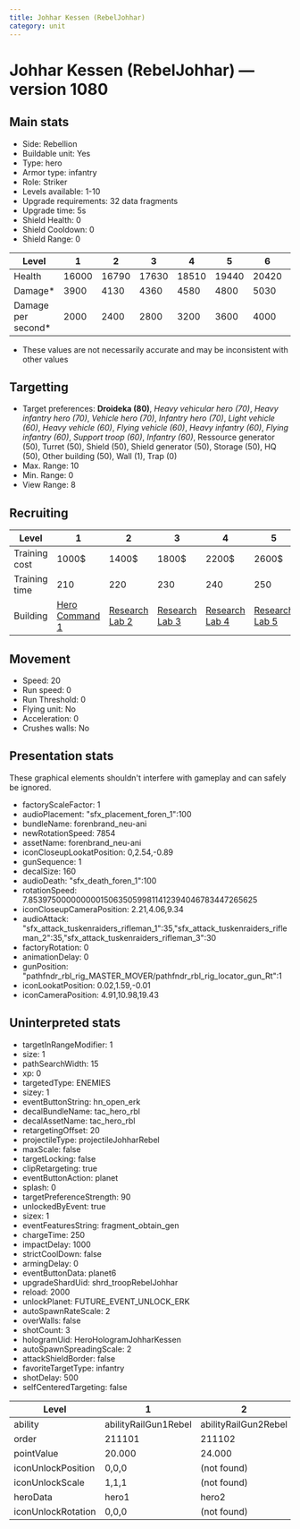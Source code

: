```yaml
---
title: Johhar Kessen (RebelJohhar)
category: unit
---
```


# Johhar Kessen (RebelJohhar) — version 1080

## Main stats

  * Side: Rebellion
  * Buildable unit: Yes
  * Type: hero
  * Armor type: infantry
  * Role: Striker
  * Levels available: 1-10
  * Upgrade requirements: 32 data fragments
  * Upgrade time: 5s
  * Shield Health: 0
  * Shield Cooldown: 0
  * Shield Range: 0

|Level             |1    |2    |3    |4    |5    |6    |7    |8    |9    |10   |
|------------------|-----|-----|-----|-----|-----|-----|-----|-----|-----|-----|
|Health            |16000|16790|17630|18510|19440|20420|21460|22560|23720|24950|
|Damage*           |3900 |4130 |4360 |4580 |4800 |5030 |5380 |5760 |6160 |6590 |
|Damage per second*|2000 |2400 |2800 |3200 |3600 |4000 |4400 |4800 |5200 |6000 |

* These values are not necessarily accurate and may be inconsistent with other values

## Targetting

  * Target preferences: **Droideka (80)**, _Heavy vehicular hero (70)_, _Heavy infantry hero (70)_, _Vehicle hero (70)_, _Infantry hero (70)_, _Light vehicle (60)_, _Heavy vehicle (60)_, _Flying vehicle (60)_, _Heavy infantry (60)_, _Flying infantry (60)_, _Support troop (60)_, _Infantry (60)_, Ressource generator (50), Turret (50), Shield (50), Shield generator (50), Storage (50), HQ (50), Other building (50), Wall (1), Trap (0)
  * Max. Range: 10
  * Min. Range: 0
  * View Range: 8

## Recruiting

|Level        |1                                          |2                                     |3                                     |4                                     |5                                     |6                                     |7                                     |8                                     |9                                     |10                                     |
|-------------|-------------------------------------------|--------------------------------------|--------------------------------------|--------------------------------------|--------------------------------------|--------------------------------------|--------------------------------------|--------------------------------------|--------------------------------------|---------------------------------------|
|Training cost|1000$                                      |1400$                                 |1800$                                 |2200$                                 |2600$                                 |3000$                                 |3400$                                 |4000$                                 |4200$                                 |4600$                                  |
|Training time|210                                        |220                                   |230                                   |240                                   |250                                   |260                                   |270                                   |560                                   |580                                   |600                                    |
|Building     |[Hero Command 1](rebelTacticalCommand.html)|[Research Lab 2](rebelOffenseLab.html)|[Research Lab 3](rebelOffenseLab.html)|[Research Lab 4](rebelOffenseLab.html)|[Research Lab 5](rebelOffenseLab.html)|[Research Lab 6](rebelOffenseLab.html)|[Research Lab 7](rebelOffenseLab.html)|[Research Lab 8](rebelOffenseLab.html)|[Research Lab 9](rebelOffenseLab.html)|[Research Lab 10](rebelOffenseLab.html)|

## Movement

  * Speed: 20
  * Run speed: 0
  * Run Threshold: 0
  * Flying unit: No
  * Acceleration: 0
  * Crushes walls: No

## Presentation stats

These graphical elements shouldn't interfere with gameplay and can safely be ignored.

  * factoryScaleFactor: 1
  * audioPlacement: "sfx_placement_foren_1":100
  * bundleName: forenbrand_neu-ani
  * newRotationSpeed: 7854
  * assetName: forenbrand_neu-ani
  * iconCloseupLookatPosition: 0,2.54,-0.89
  * gunSequence: 1
  * decalSize: 160
  * audioDeath: "sfx_death_foren_1":100
  * rotationSpeed: 7.8539750000000001506350599811412394046783447265625
  * iconCloseupCameraPosition: 2.21,4.06,9.34
  * audioAttack: "sfx_attack_tuskenraiders_rifleman_1":35,"sfx_attack_tuskenraiders_rifleman_2":35,"sfx_attack_tuskenraiders_rifleman_3":30
  * factoryRotation: 0
  * animationDelay: 0
  * gunPosition: "pathfndr_rbl_rig_MASTER_MOVER/pathfndr_rbl_rig_locator_gun_Rt":1
  * iconLookatPosition: 0.02,1.59,-0.01
  * iconCameraPosition: 4.91,10.98,19.43

## Uninterpreted stats

  * targetInRangeModifier: 1
  * size: 1
  * pathSearchWidth: 15
  * xp: 0
  * targetedType: ENEMIES
  * sizey: 1
  * eventButtonString: hn_open_erk
  * decalBundleName: tac_hero_rbl
  * decalAssetName: tac_hero_rbl
  * retargetingOffset: 20
  * projectileType: projectileJohharRebel
  * maxScale: false
  * targetLocking: false
  * clipRetargeting: true
  * eventButtonAction: planet
  * splash: 0
  * targetPreferenceStrength: 90
  * unlockedByEvent: true
  * sizex: 1
  * eventFeaturesString: fragment_obtain_gen
  * chargeTime: 250
  * impactDelay: 1000
  * strictCoolDown: false
  * armingDelay: 0
  * eventButtonData: planet6
  * upgradeShardUid: shrd_troopRebelJohhar
  * reload: 2000
  * unlockPlanet: FUTURE_EVENT_UNLOCK_ERK
  * autoSpawnRateScale: 2
  * overWalls: false
  * shotCount: 3
  * hologramUid: HeroHologramJohharKessen
  * autoSpawnSpreadingScale: 2
  * attackShieldBorder: false
  * favoriteTargetType: infantry
  * shotDelay: 500
  * selfCenteredTargeting: false

|Level             |1                   |2                   |3                   |4                   |5                   |6                   |7                   |8                   |9                   |10                   |
|------------------|--------------------|--------------------|--------------------|--------------------|--------------------|--------------------|--------------------|--------------------|--------------------|---------------------|
|ability           |abilityRailGun1Rebel|abilityRailGun2Rebel|abilityRailGun3Rebel|abilityRailGun4Rebel|abilityRailGun5Rebel|abilityRailGun6Rebel|abilityRailGun7Rebel|abilityRailGun8Rebel|abilityRailGun9Rebel|abilityRailGun10Rebel|
|order             |211101              |211102              |211103              |211104              |211105              |211106              |211107              |211108              |211109              |211110               |
|pointValue        |20.000              |24.000              |28.000              |32.000              |36.000              |40.000              |44.000              |48.000              |52.000              |60.000               |
|iconUnlockPosition|0,0,0               |(not found)         |(not found)         |(not found)         |(not found)         |(not found)         |(not found)         |(not found)         |(not found)         |(not found)          |
|iconUnlockScale   |1,1,1               |(not found)         |(not found)         |(not found)         |(not found)         |(not found)         |(not found)         |(not found)         |(not found)         |(not found)          |
|heroData          |hero1               |hero2               |hero3               |hero4               |hero5               |hero6               |hero7               |hero8               |hero9               |hero10               |
|iconUnlockRotation|0,0,0               |(not found)         |(not found)         |(not found)         |(not found)         |(not found)         |(not found)         |(not found)         |(not found)         |(not found)          |

